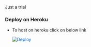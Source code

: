 Just a trial



### Deploy on Heroku
  - To host on heroku click on below link

     <a href="https://dashboard.heroku.com/new?button-url=https%3A%2F%2Fgithub.com%2FHarsh-78%2FPersonal&template=https%3A%2F%2Fgithub.com%2FHarsh-78%2FPersonal" rel="nofollow" style="background-color: initial; box-sizing: border-box; color: #0366d6; text-decoration-line: none;"><img alt="Deploy" data-canonical-src="https://www.herokucdn.com/deploy/button.svg" src="https://camo.githubusercontent.com/83b0e95b38892b49184e07ad572c94c8038323fb/68747470733a2f2f7777772e6865726f6b7563646e2e636f6d2f6465706c6f792f627574746f6e2e737667" style="border-style: none; box-sizing: initial; max-width: 100%;" /></a></div>
